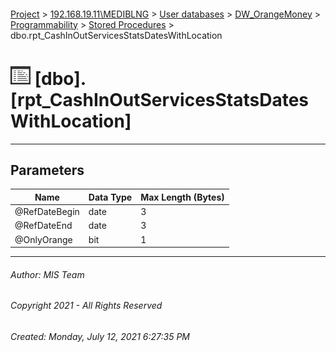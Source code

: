 #### 

[Project](../../../../../index.md) > [192.168.19.11\\MEDIBLNG](../../../../index.md) > [User databases](../../../index.md) > [DW_OrangeMoney](../../index.md) > [Programmability](../index.md) > [Stored Procedures](Stored_Procedures.md) > dbo.rpt_CashInOutServicesStatsDatesWithLocation

# ![Stored Procedures](../../../../../Images/StoredProcedure32.png) [dbo].[rpt_CashInOutServicesStatsDatesWithLocation]

---

## <a name="#parameters"></a>Parameters

| Name | Data Type | Max Length (Bytes) |
|---|---|---|
| @RefDateBegin | date | 3 |
| @RefDateEnd | date | 3 |
| @OnlyOrange | bit | 1 |


---

###### Author:  MIS Team

###### Copyright 2021 - All Rights Reserved

###### Created: Monday, July 12, 2021 6:27:35 PM

